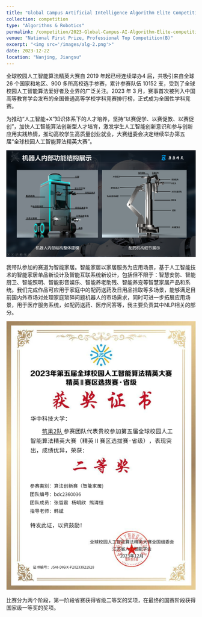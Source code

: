 ```yaml
---
title: "Global Campus Artificial Intelligence Algorithm Elite Competition (Algorithm Innovation Competition)"
collection: competition
type: "Algorithms & Robotics"
permalink: /competition/2023-Global-Campus-AI-Algorithm-Elite-competition-2
venue: "National First Prize, Professional Top Competition(B)"
excerpt: "<img src='/images/alg-2.png'>"
date: 2023-12-22
location: "Nanjing, Jiangsu"
---
```


全球校园人工智能算法精英大赛自 2019 年起已经连续举办4 届，共吸引来自全球 26 个国家和地区、900 多所高校选手参赛，累计参赛队伍 10152 支，受到了全球校园人工智能算法爱好者及业界的广泛关注。2023 年 3 月，赛事首次被列入中国高等教育学会发布的全国普通高等学校学科竞赛排行榜，正式成为全国性学科竞赛。

为推动“人工智能+X”知识体系下的人才培养，坚持“以赛促学、以赛促教、以赛促创”，加快人工智能算法创新型人才培育，激发学生人工智能创新意识和参与创新应用实践热情，推动高校学生高质量创业就业，大赛组委会决定继续举办第五届“全球校园人工智能算法精英大赛”。

<img src='/images/alg-2-ppt.png'>

我带队参加的赛道为智能家居。智能家居以家居服务为应用场景，基于人工智能技术的智能家居单品新设计及智能互联系统新设计，包括但不限于：智慧安防、智能厨卫、智能照明、智能影音娱乐、智能养老助残、智能养宠等智慧家居产品和系统。我们完成作品可应用于家庭中的配药送药及日用品拾取等多场景，能够满足目前国内外市场对处理家庭琐碎问题机器人的市场需求，同时可进一步拓展应用场景，用于医疗服务系统，如配药送药、医疗问答等，我主要负责其中NLP相关的部分。

<img src='/images/alg-prise-2.png'>

比赛分为两个阶段，第一阶段省赛获得省级二等奖的奖项，在最终的国赛阶段获得国家级一等奖的奖项。






